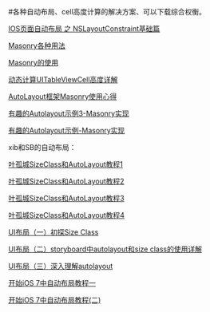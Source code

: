 #各种自动布局、cell高度计算的解决方案、可以下载综合权衡。


[IOS页面自动布局 之 NSLayoutConstraint基础篇](http://www.cnblogs.com/xieyajie/p/4612697.html?utm_source=tuicool&utm_medium=referral)


[Masonry各种用法](https://github.com/ming1016/study/wiki/Masonry)

[Masonry的使用](http://liuyanwei.jumppo.com/2015/06/14/ios-library-masonry.html)

[动态计算UITableViewCell高度详解](http://www.cocoachina.com/industry/20140604/8668.html)

[AutoLayout框架Masonry使用心得](http://www.starming.com/index.php?v=index&view=81)

[有趣的Autolayout示例3-Masonry实现](http://tutuge.me/2015/12/14/autolayout-example-with-masonry3/)

[有趣的Autolayout示例-Masonry实现](http://tutuge.me/2015/05/23/autolayout-example-with-masonry/)


xib和SB的自动布局：

[叶孤城SizeClass和AutoLayout教程1](http://www.jianshu.com/p/bd071f9a558d)

[叶孤城SizeClass和AutoLayout教程2](http://www.jianshu.com/p/a4cf3db81c0b)

[叶孤城SizeClass和AutoLayout教程3](http://www.jianshu.com/p/3d6b2341fd83)

[叶孤城SizeClass和AutoLayout教程4](http://www.jianshu.com/p/e72e957497b3)

[UI布局（一）初探Size Class ](http://blog.csdn.net/liangliang103377/article/details/40082231)

[UI布局（二）storyboard中autolayout和size class的使用详解](http://blog.csdn.net/liangliang103377/article/details/40082255)

[UI布局（三）深入理解autolayout](http://blog.csdn.net/liangliang103377/article/details/40082271)

[开始iOS 7中自动布局教程一](http://www.cnblogs.com/zer0Black/p/3977134.html)

[开始iOS 7中自动布局教程(二)](http://www.cnblogs.com/zer0Black/p/3977288.html)
